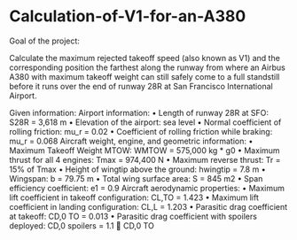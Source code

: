 # Calculation-of-V1-for-an-A380

Goal of the project:

Calculate the maximum rejected takeoff speed (also known as V1) and the corresponding position
the farthest along the runway from where an Airbus A380 with maximum takeoff weight can still
safely come to a full standstill before it runs over the end of runway 28R at San Francisco
International Airport.

Given information:
Airport information:
• Length of runway 28R at SFO: S28R = 3,618 m
• Elevation of the airport: sea level
• Normal coefficient of rolling friction: mu_r = 0.02
• Coefficient of rolling friction while braking: mu_r = 0.068
Aircraft weight, engine, and geometric information:
• Maximum Takeoff Weight MTOW: WMTOW = 575,000 kg * g0
• Maximum thrust for all 4 engines: Tmax = 974,400 N
• Maximum reverse thrust: Tr = 15% of Tmax
• Height of wingtip above the ground: hwingtip = 7.8 m
• Wingspan: b = 79.75 m
• Total wing surface area: S = 845 m2
• Span efficiency coefficient: e1 = 0.9
Aircraft aerodynamic properties:
• Maximum lift coefficient in takeoff configuration: CL,TO = 1.423
• Maximum lift coefficient in landing configuration: CL,L = 1.203
• Parasitic drag coefficient at takeoff: CD,0 TO = 0.013
• Parasitic drag coefficient with spoilers deployed: CD,0 spoilers = 1.1  CD,0 TO
